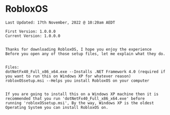 # RobloxOS
~~~~~~~~~~~~~~~~~~~~~~~~~~~~~~~~~~~~~~~~~~~~~~~~~~~~~~~~~~~
Last Updated: 17th November, 2022 @ 10:20am AEDT

First Version: 1.0.0.0
Current Version: 1.0.0.0


Thanks for downloading RobloxOS, I hope you enjoy the experience
Before you open any of those setup files, let me explain what they do.


Files:
dotNetFx40_Full_x86_x64.exe --Installs .NET Framework 4.0 (required if you want to run this on Windows XP for whatever reason)
robloxOSsetup.msi --Helps you install RobloxOS on your computer


If you are going to install this on a Windows XP machine then it is recommended that you run 'dotNetFx40_Full_x86_x64.exe' before
running 'robloxOSsetup.msi', By the way, Windows XP is the oldest Operating System you can install RobloxOS on.
~~~~~~~~~~~~~~~~~~~~~~~~~~~~~~~~~~~~~~~~~~~~~~~~~~~~~~~~~~~
